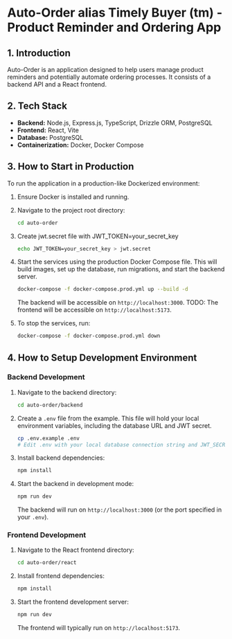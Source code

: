 # Auto-Order alias Timely Buyer (tm) - Product Reminder and Ordering App

## 1. Introduction

Auto-Order is an application designed to help users manage product reminders and potentially automate ordering processes. It consists of a backend API and a React frontend.

## 2. Tech Stack

*   **Backend:** Node.js, Express.js, TypeScript, Drizzle ORM, PostgreSQL
*   **Frontend:** React, Vite
*   **Database:** PostgreSQL
*   **Containerization:** Docker, Docker Compose

## 3. How to Start in Production

To run the application in a production-like Dockerized environment:

1.  Ensure Docker is installed and running.
2.  Navigate to the project root directory:
    ```bash
    cd auto-order
    ```
3.  Create jwt.secret file with JWT_TOKEN=your_secret_key
    ```bash
    echo JWT_TOKEN=your_secret_key > jwt.secret
    ```
4.  Start the services using the production Docker Compose file. This will build images, set up the database, run migrations, and start the backend server.
    ```bash
    docker-compose -f docker-compose.prod.yml up --build -d
    ```
    The backend will be accessible on `http://localhost:3000`.
    TODO: The frontend will be accessible on `http://localhost:5173`.

5.  To stop the services, run:
    ```bash 
    docker-compose -f docker-compose.prod.yml down
    ```

## 4. How to Setup Development Environment

### Backend Development

1.  Navigate to the backend directory:
    ```bash
    cd auto-order/backend
    ```
2.  Create a `.env` file from the example. This file will hold your local environment variables, including the database URL and JWT secret.
    ```bash
    cp .env.example .env
    # Edit .env with your local database connection string and JWT_SECRET
    ```
3.  Install backend dependencies:
    ```bash
    npm install
    ```
4.  Start the backend in development mode:
    ```bash
    npm run dev
    ```
    The backend will run on `http://localhost:3000` (or the port specified in your `.env`).

### Frontend Development

1.  Navigate to the React frontend directory:
    ```bash
    cd auto-order/react
    ```
2.  Install frontend dependencies:
    ```bash
    npm install
    ```
3.  Start the frontend development server:
    ```bash
    npm run dev
    ```
    The frontend will typically run on `http://localhost:5173`.
